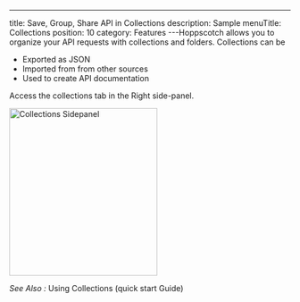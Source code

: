 ---
title: Save, Group, Share API in Collections
description: Sample
menuTitle: Collections
position: 10
category: Features
---Hoppscotch allows you to organize your API requests with collections and folders.
Collections can be

- Exported as JSON
- Imported from from other sources
- Used to create API documentation

Access the collections tab in the Right side-panel.

<img src="/navigation/collectionsSC.png"  height="300" width="265" alt="Collections Sidepanel"/>

_See Also :_ <nuxt-link to='/quickstart/rest#using-collections'> Using Collections (quick start Guide) </nuxt-link>
